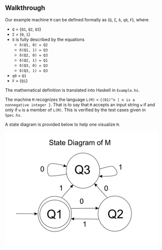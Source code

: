## Walkthrough

Our example machine `M` can be defined formally as (`Q`, `Σ`, `δ`, `q0`, `F`), where
- `Q` = {`Q1`, `Q2`, `Q3`}
- `Σ` = {`0`, `1`}
- `δ` is fully described by the equations
  - `δ(Q1, 0) = Q2`
  - `δ(Q1, 1) = Q3`
  - `δ(Q2, 0) = Q3`
  - `δ(Q2, 1) = Q1`
  - `δ(Q3, 0) = Q3`
  - `δ(Q3, 1) = Q3`
- `q0` = `Q1`
- `F` = {`Q1`}

The mathematical definition is translated into Haskell in `Example.hs`.

The machine `M` recognizes the language `L(M)` = `{(01)^n | n is a nonnegative integer }`. That is to say that `M` accepts an input string `w` if and only if `w` is a member of `L(M)`. This is verified by the test cases given in `Spec.hs`.

 A state diagram is provided below to help one visualize `M`.

 ![State Diagram of M](diagram.png)